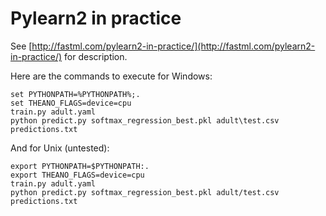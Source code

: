 Pylearn2 in practice
====================

See [http://fastml.com/pylearn2-in-practice/](http://fastml.com/pylearn2-in-practice/) for description.

Here are the commands to execute for Windows:

	set PYTHONPATH=%PYTHONPATH%;.
	set THEANO_FLAGS=device=cpu
	train.py adult.yaml
	python predict.py softmax_regression_best.pkl adult\test.csv predictions.txt
	
And for Unix (untested):

	export PYTHONPATH=$PYTHONPATH:.
	export THEANO_FLAGS=device=cpu
	train.py adult.yaml
	python predict.py softmax_regression_best.pkl adult/test.csv predictions.txt
